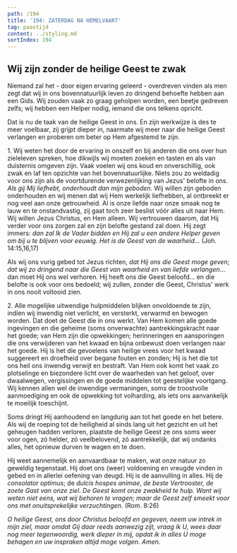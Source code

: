 ```yaml
---
path: /194
title: '194: ZATERDAG NA HEMELVAART'
tag: paastijd
content: ../styling.md
sortIndex: 194
---
```


## Wij zijn zonder de heilige Geest te zwak

Niemand zal het - door eigen ervaring geleerd - overdreven vinden als men zegt dat wij in ons bovennatuurlijk leven zo dringend behoefte hebben aan een Gids. Wij zouden vaak zo graag geholpen worden, een beetje gedreven zelfs; wij hebben een Helper nodig, iemand die ons telkens opricht.

Dat is nu de taak van de heilige Geest in ons. En zijn werkwijze is des te meer voelbaar, zij grijpt dieper in, naarmate wij meer naar die heilige Geest verlangen en proberen om beter op Hem afgestemd te zijn.

1\. Wij weten het door de ervaring in onszelf en bij anderen die ons over hun zieleleven spreken, hoe dikwijls wij moeten zoeken en tasten en als van duisternis omgeven zijn. Vaak voelen wij ons koud en onverschillig, ook zwak en laf ten opzichte van het bovennatuurlijke. Niets zou zo weldadig voor ons zijn als de voortdurende verwezenlijking van Jezus' belofte in ons. _Als gij Mij liefhebt, onderhoudt dan mijn geboden._ Wij willen zijn geboden onderhouden en wij menen dat wij Hem werkelijk liefhebben, al ontbreekt er nog veel aan onze getrouwheid. Al is onze liefde naar onze smaak nog te lauw en te onstandvastig, zij gaat toch zeer beslist vóór alles uit naar Hem. Wij willen Jezus Christus, en Hem alleen. Wij vertrouwen daarom, dat Hij verder voor ons zorgen zal en zijn belofte gestand zal doen. Hij zegt immers: _dan zal Ik de Vader bidden en Hij zal u een andere Helper geven om bij u te blijven voor eeuwig. Het is de Geest van de waarheid..._ (Joh. 14:15,16,17)

Als wij ons vurig gebed tot Jezus richten, _dat Hij ons die Geest moge geven_; _dat wij zo dringend naar die Geest van waarheid en van liefde verlangen_... dan moet Hij ons wel verhoren. Hij heeft ons die Geest beloofd... en die belofte is ook voor ons bedoeld; wij zullen, zonder die Geest, Christus' werk in ons nooit voltooid zien.

2\. Alle mogelijke uitwendige hulpmiddelen blijken onvoldoende te zijn, indien wij inwendig niet verlicht, en versterkt, verwarmd en bewogen worden. Dat doet de Geest die in ons werkt. Van Hem komen alle goede ingevingen en die geheime (soms onverwachte) aantrekkingskracht naar het goede; van Hem zijn die opwekkingen; herinneringen en aansporingen die ons verwijderen van het kwaad en bijna onbewust doen verlangen naar het goede. Hij is het die gevoelens van heilige vrees voor het kwaad suggereert en droefheid over begane fouten en zonden; Hij is het die tot ons heil ons inwendig verwijt en bestraft. Van Hem ook komt het vaak zo plotselinge en biezondere licht over de waarheden van het geloof, over dwaalwegen, vergissingen en de goede middelen tot geestelijke voortgang. Wij kennen allen wel de inwendige vermaningen, soms de troostvolle aanmoediging en ook de opwekking tot volharding, als iets ons aanvankelijk te moeilijk toeschijnt.

Soms dringt Hij aanhoudend en langdurig aan tot het goede en het betere. Als wij de roeping tot de heiligheid al sinds lang uit het gezicht en uit het geheugen hadden verloren, plaatste de heilige Geest ze ons soms weer voor ogen, zó helder, zó veelbelovend, zó aantrekkelijk, dat wij ondanks alles, het opnieuw durven te wagen en te doen.

Hij weet aannemelijk en aanvaardbaar te maken, wat onze natuur zo geweldig tegenstaat. Hij doet ons (weer) voldoening en vreugde vinden in gebed en in allerlei oefening van deugd. Hij is de aanvulling in alles. Hij de _consolator optimus_; de _dulcis hospes animae_, _de beste Vertrooster, de zoete Gast van onze ziel_. _De Geest komt onze zwakheid te hulp. Want wij weten niet eens, wat wij behoren te vragen; maar de Geest zelf smeekt voor ons met onuitsprekelijke verzuchtingen._ (Rom. 8:26)

_O heilige Geest, ons door Christus beloofd en gegeven, neem uw intrek in mijn ziel, maar omdat Gij daar reeds aanwezig zijt, vraag ik U, wees daar nog meer tegenwoordig, werk dieper in mij, opdat ik in alles U moge behagen en uw inspraken altijd moge volgen. Amen._
